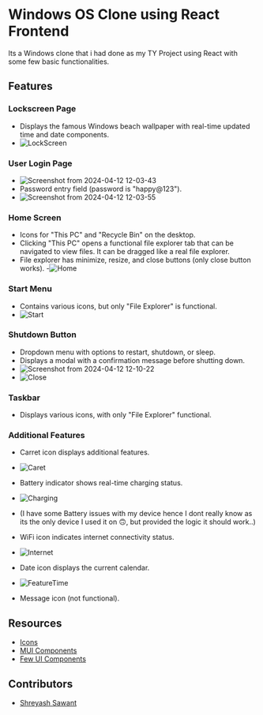 # Windows OS Clone using React Frontend
Its a Windows clone that i had done as my TY Project using React with some few basic functionalities.
## Features


### Lockscreen Page
- Displays the famous Windows beach wallpaper with real-time updated time and date components.
- ![LockScreen](https://github.com/Shrooooyes/Windows-Os-Clone/assets/112112961/e27b753b-0962-4bc7-98bf-fc06cfe3d220)


### User Login Page
- ![Screenshot from 2024-04-12 12-03-43](https://github.com/Shrooooyes/Windows-Os-Clone/assets/112112961/67839701-0ba0-4da7-95fd-c7433d7e542b)
- Password entry field (password is "happy@123").
- ![Screenshot from 2024-04-12 12-03-55](https://github.com/Shrooooyes/Windows-Os-Clone/assets/112112961/d2ae4afa-b6dd-4e2a-af8b-11ac862cbb68)

### Home Screen
- Icons for "This PC" and "Recycle Bin" on the desktop.
- Clicking "This PC" opens a functional file explorer tab that can be navigated to view files. It can be dragged like a real file explorer.
- File explorer has minimize, resize, and close buttons (only close button works).
-![Home](https://github.com/Shrooooyes/Windows-Os-Clone/assets/112112961/0043597c-387b-4b16-b452-c34abacc02d4)

### Start Menu
- Contains various icons, but only "File Explorer" is functional.
- ![Start](https://github.com/Shrooooyes/Windows-Os-Clone/assets/112112961/65ea9a72-3a9f-41bc-8f61-d46a07a118f5)


### Shutdown Button
- Dropdown menu with options to restart, shutdown, or sleep.
- Displays a modal with a confirmation message before shutting down.
- ![Screenshot from 2024-04-12 12-10-22](https://github.com/Shrooooyes/Windows-Os-Clone/assets/112112961/1f5b91bc-8495-4ff8-b7ba-b08bad9d8339)
- ![Close](https://github.com/Shrooooyes/Windows-Os-Clone/assets/112112961/5e50cabe-40a8-4ce3-b0f8-79972546fab6)


### Taskbar
- Displays various icons, with only "File Explorer" functional.

### Additional Features
- Carret icon displays additional features.
- ![Caret](https://github.com/Shrooooyes/Windows-Os-Clone/assets/112112961/732bcf76-2ef9-4341-9fbd-6cf66f304521)

- Battery indicator shows real-time charging status.
- ![Charging](https://github.com/Shrooooyes/Windows-Os-Clone/assets/112112961/f13b0037-0e85-4385-adf7-bef0add4ace8)
- (I have some Battery issues with my device hence I dont really know as its the only device I used it on 🙃, but provided the logic it should work..)

- WiFi icon indicates internet connectivity status.
- ![Internet](https://github.com/Shrooooyes/Windows-Os-Clone/assets/112112961/aa2ce90f-b03f-416f-b5da-f3e1ea0a964f)

- Date icon displays the current calendar.
- ![FeatureTime](https://github.com/Shrooooyes/Windows-Os-Clone/assets/112112961/adc89175-6742-4642-abf2-925f8c4e6ad3)

- Message icon (not functional).

## Resources
- [Icons](https://icons8.com/)
- [MUI Components](https://mui.com/material-ui/)
- [Few UI Components](https://www.npmjs.com/)

## Contributors
- [Shreyash Sawant](https://github.com/Shrooooyes)
